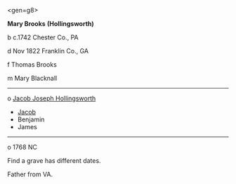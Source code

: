 <gen=g8>

<b>Mary Brooks</b> <b>(Hollingsworth)</b>

b c.1742 Chester Co., PA

d Nov 1822 Franklin Co., GA

f Thomas Brooks

m Mary Blacknall

<hr>

o [Jacob Joseph Hollingsworth](jacob_hollingsworth_1742.md)

- [Jacob](../g7/jacob_hollingsworth_1775.md)
- Benjamin
- James

<hr>

o 1768 NC

Find a grave has different dates.

Father from VA.